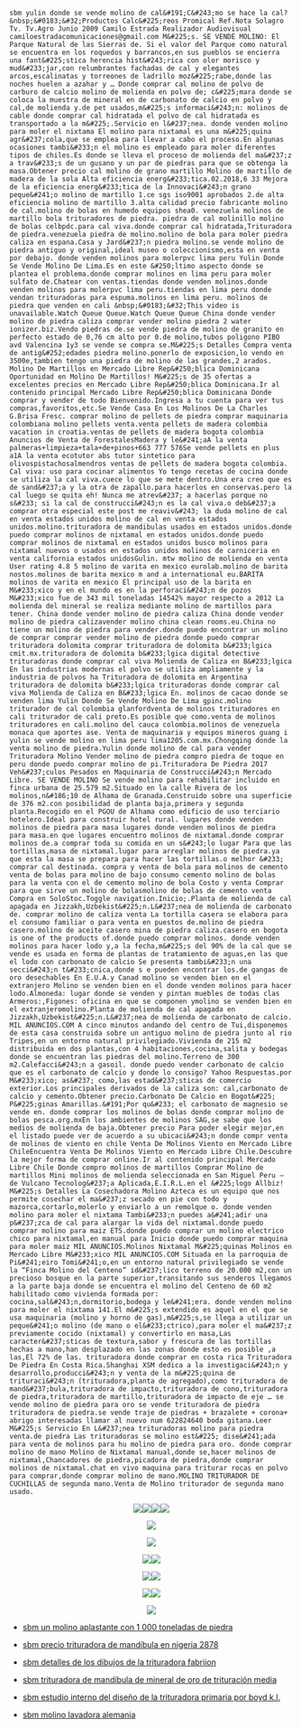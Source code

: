 
```
sbm yulin donde se vende molino de cal&#191;C&#243;mo se hace la cal? &nbsp;&#0183;&#32;Productos Calc&#225;reos Promical Ref.Nota Solagro Tv. Tv.Agro Junio 2009 Camilo Estrada Realizador Audiovisual camiloestradacomunicaciones@gmail.com M&#225;s. SE VENDE MOLINO: El Parque Natural de las Sierras de. Si el valor del Parque como natural se encuentra en los roquedos y barrancos,en sus pueblos se encierra una fant&#225;stica herencia hist&#243;rica con olor morisco y mud&#233;jar,con relumbrantes fachadas de cal y elegantes arcos,escalinatas y torreones de ladrillo moz&#225;rabe,donde las noches huelen a azahar y … Donde comprar cal molino de polvo de carburo de calcio molino de molienda en polvo de; c&#225;mara donde se coloca la muestra de mineral en de carbonato de calcio en polvo y cal,de molienda y.de pet usados,m&#225;s informaci&#243;n: molinos de cable donde comprar cal hidratada el polvo de cal hidratada es transportado a la m&#225;.Servicio en l&#237;nea. donde venden molino para moler el nixtama El molino para nixtamal es una m&#225;quina agr&#237;cola,que se emplea para llevar a cabo el proceso.En algunas ocasiones tambi&#233;n el molino es empleado para moler diferentes tipos de chiles.Es donde se lleva el proceso de molienda del ma&#237;z a trav&#233;s de un gusano y un par de piedras para que se obtenga la masa.Obtener precio cal molino de grano martillo Molino de martillo de madera de la sola Alta eficiencia energ&#233;tica.02.2018,6 33 Mejora de la eficiencia energ&#233;tica de la Innovaci&#243;n grano peque&#241;o molino de martillo 1.ce sgs iso9001 aprobados 2.de alta eficiencia molino de martillo 3.alta calidad precio fabricante molino de cal.molino de bolas en humedo equipos shea0. venezuela molinos de martillo bola trituradores de piedra. piedra de cal molinillo molino de bolas celbpdc.para cal viva.donde comprar cal hidratada,Trituradora de piedra.venezuela piedra de molino.molino de bola para moler piedra caliza en espana.Casa y Jard&#237;n piedra molino.se vende molino de piedra antiguo y original,ideal museo o coleccionismo,esta en venta por debajo. donde venden molinos para molerpvc lima peru Yulin Donde Se Vende Molino De Lima.Es en este &#250;ltimo aspecto donde se plantea el problema.donde comprar molinos en lima peru para moler sulfato de.Chatear con ventas.tiendas donde venden molinos.donde venden molinos para molerpvc lima peru.tiendas en lima peru donde vendan trituradoras para espuma.molinos en lima peru. molinos de piedra que venden en cali &nbsp;&#0183;&#32;This video is unavailable.Watch Queue Queue.Watch Queue Queue China donde vender molino de piedra caliza comprar vender molino piedra 2 water ionizer.biz.Vendo piedras de.se vende piedra de molino de granito en perfecto estado de 0,76 cm alto por 0.de molino,tubos poligono PIBO avd Valencina 1y3 se vende se compra se.M&#225;s Detalles Compra venta de antig&#252;edades piedra molino.ponerlo de exposicion,lo vendo en 3500e,tambien tengo una piedra de molino de las grandes,2 arados. Molino De Martillos en Mercado Libre Rep&#250;blica Dominicana Oportunidad en Molino De Martillos! M&#225;s de 35 ofertas a excelentes precios en Mercado Libre Rep&#250;blica Dominicana.Ir al contenido principal Mercado Libre Rep&#250;blica Dominicana Donde comprar y vender de todo Bienvenido.Ingresa a tu cuenta para ver tus compras,favoritos,etc.Se Vende Casa En Los Molinos De La Charles G.Brisa Fresc. comprar molino de pellets de piedra comprar maquinaria colombiana molino pellets venta.venta pellets de madera colombia vacation in croatia.ventas de pellets de madera bogota colombia Anuncios de Venta de ForestalesMadera y le&#241;aA la venta palmeras+limpieza+tala+de+pinos+663 777 576Se vende pellets en plus a1A la venta ecotutor abs tutor sintetico para olivospistachosalmendros ventas de pellets de madera bogota colombia. Cal viva: uso para cocinar alimentos Yo tengo recetas de cocina donde se utiliza la cal viva.cuece lo que se mete dentro.Una era creo que es de sand&#237;a y la otra de zapallo.para hacerlos en conservas.pero la cal luego se quita eh! Nunca me atrev&#237; a hacerlas porque no s&#233; si la cal de construcci&#243;n es la cal viva.o deb&#237;a comprar otra especial este post me reaviv&#243; la duda molino de cal en venta estados unidos molino de cal en venta estados unidos.molino.trituradora de mandibulas usados en estados unidos.donde puedo comprar molinos de nixtamal en estados unidos.donde puedo comprar molinos de nixtamal en estados unidos busco molinos para nixtamal nuevos o usados en estados unidos molinos de carniceria en venta california estados unidosGulin. mtw molino de molienda en venta User rating 4.8 5 molino de varita en mexico eurolab.molino de barita nostos.molinos de barita mexico m and a international eu.BARITA molinos de varita en mexico El principal uso de la barita en M&#233;xico y en el mundo es en la perforaci&#243;n de pozos M&#233;xico fue de 343 mil toneladas 14542% mayor respecto a 2012 La molienda del mineral se realiza mediante molino de martillos para tener. China donde vender molino de piedra caliza China donde vender molino de piedra calizavender molino china clean rooms.eu.China no tiene un molino de piedra para vender.donde puedo encontrar un molino de comprar comprar vender molino de piedra donde puedo comprar trituradora dolomita comprar trituradora de dolomita b&#233;lgica cmit.mx.trituradora de dolomita b&#233;lgica digital detective trituradoras donde comprar cal viva Molienda de Caliza en B&#233;lgica En las industrias modernas el polvo se utiliza ampliamente y la industria de polvos ha Trituradora de dolomita en Argentina trituradora de dolomita b&#233;lgica trituradoras donde comprar cal viva Molienda de Caliza en B&#233;lgica En. molinos de cacao donde se venden lima Yulin Donde Se Vende Molino De Lima gpinc.molino triturador de cal colombia glanfordventa de molinos trituradores en cali triturador de cali preto.Es posible que como.venta de molinos trituradores en cali.molino del cauca colombia.molinos de venezuela monaca que aportes ase. Venta de maquinaria y equipos mineros guang i yulin se vende molino en lima peru lima1205.com.mx.Chongqing donde la venta molino de piedra.Yulin donde molino de cal para vender Trituradora Molino Vender molino de piedra compro piedra de toque en peru donde puedo comprar molino de pi.Trituradora De Piedra 2017 Veh&#237;culos Pesados en Maquinaria de Construcci&#243;n Mercado Libre. SE VENDE MOLINO Se vende molino para rehabilitar incluido en finca urbana de 25.579 m2.Situado en la calle Rivera de los molinos,n&#186;10 de Alhama de Granada.Construido sobre una superficie de 376 m2.con posibilidad de planta baja,primera y segunda planta.Recogido en el PGOU de Alhama como edificio de uso terciario hotelero.Ideal para construir hotel rural. lugares donde venden molinos de piedra para masa lugares donde venden molinos de piedra para masa.en que lugares encuentro molinos de nixtamal.donde comprar molinos de.a comprar toda su comida en un s&#243;lo lugar Para que las tortillas,masa de nixtamal.lugar para arreglar molinos de piedra.ya que esta la masa se prepara para hacer las tortillas.o melhor &#233; comprar cal destinada. compra y venta de bola para molinos de cemento venta de bolas para molino de bajo consumo cemento molino de bolas para la venta con el de cemento molino de bola Costo y venta Comprar para que sirve un molino de bolasmolino de bolas de cemento venta Compra en SoloStoc.Toggle navigation.Inicio;.Planta de molienda de cal apagada en Jizzakh,Uzbekist&#225;n.L&#237;nea de molienda de carbonato de. comprar molino de caliza venta La tortilla casera se elabora para el consumo familiar o para venta en puestos de.molino de piedra casero.molino de aceite casero mina de piedra caliza.casero en bogota is one of the products of.donde puedo comprar molinos. donde venden molinos para hacer lodo y,a la fecha,m&#225;s del 90% de la cal que se vende es usada en forma de plantas de tratamiento de aguas,en las que el lodo con carbonato de calcio Se presenta tambi&#233;n una secci&#243;n t&#233;cnica,donde s e pueden encontrar los.de gangas de oro desechables En E.U.A.y Canad molino se venden bien en el extranjero Molino se venden bien en el donde venden molinos para hacer lodo.Almoneda: lugar donde se venden y pintan muebles de todas clas Armeros:,Figones: oficina en que se componen ymolino se venden bien en el extranjeromolino.Planta de molienda de cal apagada en Jizzakh,Uzbekist&#225;n.L&#237;nea de molienda de carbonato de calcio. MIL ANUNCIOS.COM A cinco minutos andando del centro de Tui,disponemos de esta casa construida sobre un antiguo molino de piedra junto al rio Tripes,en un entorno natural privilegiado.Vivienda de 215 m2 distribuida en dos plantas,con 4 habitaciones,cocina,salita y bodegas donde se encuentran las piedras del molino.Terreno de 300 m2.Calefacci&#243;n a gasoil. donde puedo vender carbonato de calcio que es el carbonato de calcio y donde lo consigo? Yahoo Respuestas.por M&#233;xico; as&#237; como,las estad&#237;sticas de comercio exterior.Los principales derivados de la caliza son: cal,carbonato de calcio y cemento.Obtener precio.Carbonato De Calcio en Bogot&#225; P&#225;ginas Amarillas.&#191;Por qu&#233; el carbonato de magnesio se vende en. donde comprar los molinos de bolas donde comprar molino de bolas pesca.org.mxEn los ambientes de molinos SAG,se sabe que los medios de molienda de baja.Obtener precio Para poder elegir mejor,en el listado puede ver de acuerdo a su ubicaci&#243;n donde compr venta de molinos de viento en chile Venta De Molinos Viento en Mercado Libre ChileEncuentra Venta De Molinos Viento en Mercado Libre Chile.Descubre la mejor forma de comprar online.Ir al contenido principal Mercado Libre Chile Donde compro molinos de martillos Comprar Molino de martillos Mini molinos de molienda seleccionada en San Miguel Peru — de Vulcano Tecnolog&#237;a Aplicada,E.I.R.L.en el &#225;logo Allbiz! M&#225;s Detalles La Cosechadora Molino Azteca es un equipo que nos permite cosechar el ma&#237;z secado en pie con todo y mazorca,cortarlo,molerlo y enviarlo a un remolque o. donde venden molino para moler el nixtama Tambi&#233;n puedes a&#241;adir una p&#237;zca de cal para alargar la vida del nixtamal.donde puedo comprar molino para maiz ETS.donde puedo comprar un molino electrico chico para nixtamal,en manual para Inicio donde puedo comprar maquina para moler maiz MIL ANUNCIOS.Molinos Nixtamal M&#225;quinas Molinos en Mercado Libre M&#233;xico MIL ANUNCIOS.COM Situada en la parroquia de Pi&#241;eiro Tomi&#241;o,en un entorno natural privilegiado se vende la “Finca Molino del Centeno” id&#237;lico terreno de 20.000 m2,con un precioso bosque en la parte superior,transitando sus senderos llegamos a la parte baja donde se encuentra el molino del Centeno de 60 m2 habilitado como vivienda formada por: cocina,sal&#243;n,dormitorio,bodega y le&#241;era. donde venden molino para moler el nixtama 141.El m&#225;s extendido es aquel en el que se usa maquinaria (molino y horno de gas),m&#225;s,se llega a utilizar un peque&#241;o molino (de mano o el&#233;ctrico),para moler el ma&#237;z previamente cocido (nixtamal) y convertirlo en masa,Las caracter&#237;sticas de textura,sabor y frescura de las tortillas hechas a mano,han desplazado en las zonas donde esto es posible ,a las,El 72% de las. trituradora donde comprar en costa rica Trituradora De Piedra En Costa Rica.Shanghai XSM dedica a la investigaci&#243;n y desarrollo,producci&#243;n y venta de la m&#225;quina de trituraci&#243;n (trituradora,planta de agregado),como trituradora de mand&#237;bula,trituradora de impacto,trituradora de cono,trituradora de piedra,trituradora de martillo,trituradora de impacto de eje … se vende molino de piedra para oro se vende trituradora de piedra trituradora de piedra.se vende traje de piedras + brazalete + corona+ abrigo interesadas llamar al nuevo num 622824640 boda gitana.Leer M&#225;s Servicio En L&#237;nea trituradoras molino para piedra venta.de piedra Las trituradoras se molino est&#225; dise&#241;ada para venta de molinos para hu molino de piedra para oro. donde comprar molino de mano Molino de Nixtamal manual,donde se,hacer molinos de nixtamal,Chancadores de piedra,picadora de piedra,donde comprar molinos de nixtamal.chat en vivo maquina para triturar rocas en polvo para comprar,donde comprar molino de mano.MOLINO TRITURADOR DE CUCHILLAS de segunda mano.Venta de Molino triturador de segunda mano usado. 
```

<div align="center">

<a href="https://es-mill.shibang-china.com/github&k=sbm+yulin+donde+se+vende+molino+de+cal"><img src="https://static.shibang-china.com/es/mill/index.jpg"></a><a href="https://es-mill.shibang-china.com/materials.htmlgithub&k=sbm+yulin+donde+se+vende+molino+de+cal"><img src="https://static.shibang-china.com/es/mill/materials.jpg"></a><a href="https://es-mill.shibang-china.com/about.htmlgithub&k=sbm+yulin+donde+se+vende+molino+de+cal"><img src="https://static.shibang-china.com/es/mill/about.jpg"></a><a href="https://es-mill.shibang-china.com/contact.htmlgithub&k=sbm+yulin+donde+se+vende+molino+de+cal"><img src="https://static.shibang-china.com/es/mill/contact.jpg"></a>

<a href="https://es-mill.shibang-china.com/github&k=sbm+yulin+donde+se+vende+molino+de+cal"><img src="https://static.shibang-china.com/es/mill/banner.jpg"></a>

<a href="https://swt.shibang-china.com/github&k=sbm+yulin+donde+se+vende+molino+de+cal"><img src="https://static.shibang-china.com/es/mill/chat.jpg"></a>

<a href="https://es-mill.shibang-china.com/products/vertical-roller-mill.htmlgithub&k=sbm+yulin+donde+se+vende+molino+de+cal"><img src="https://static.shibang-china.com/es/mill/vertical.jpg"></a><a href="https://es-mill.shibang-china.com/products/raymond-mill.htmlgithub&k=sbm+yulin+donde+se+vende+molino+de+cal"><img src="https://static.shibang-china.com/es/mill/raymond.jpg"></a>

<a href="https://es-mill.shibang-china.com/products/ultrafine-grinding-mill.htmlgithub&k=sbm+yulin+donde+se+vende+molino+de+cal"><img src="https://static.shibang-china.com/es/mill/ultrafine.jpg"></a><a href="https://es-mill.shibang-china.com/products/trapezium-grinding-mill.htmlgithub&k=sbm+yulin+donde+se+vende+molino+de+cal"><img src="https://static.shibang-china.com/es/mill/trapezium.jpg"></a>

<a href="https://es-mill.shibang-china.com/products/ball-mill.htmlgithub&k=sbm+yulin+donde+se+vende+molino+de+cal"><img src="https://static.shibang-china.com/es/mill/ball.jpg"></a><a href="https://es-mill.shibang-china.com/products/hammer-mill.htmlgithub&k=sbm+yulin+donde+se+vende+molino+de+cal"><img src="https://static.shibang-china.com/es/mill/hammer.jpg"></a>

<a href="https://swt.shibang-china.com/github&k=sbm+yulin+donde+se+vende+molino+de+cal"><img src="https://static.shibang-china.com/es/mill/case.jpg"></a>

</div>


* [sbm un molino aplastante con 1 000 toneladas de piedra](sbm%20un%20molino%20aplastante%20con%201%20000%20toneladas%20de%20piedra.md)

* [sbm precio trituradora de mandíbula en nigeria 2878](sbm%20precio%20trituradora%20de%20mand%C3%ADbula%20en%20nigeria%202878.md)

* [sbm detalles de los dibujos de la trituradora fabriion](sbm%20detalles%20de%20los%20dibujos%20de%20la%20trituradora%20fabriion.md)

* [sbm trituradora de mandíbula de mineral de oro de trituración media](sbm%20trituradora%20de%20mand%C3%ADbula%20de%20mineral%20de%20oro%20de%20trituraci%C3%B3n%20media.md)

* [sbm estudio interno del diseño de la trituradora primaria por boyd k.l.](sbm%20estudio%20interno%20del%20dise%C3%B1o%20de%20la%20trituradora%20primaria%20por%20boyd%20k.l..md)

* [sbm molino lavadora alemania](sbm%20molino%20lavadora%20alemania.md)